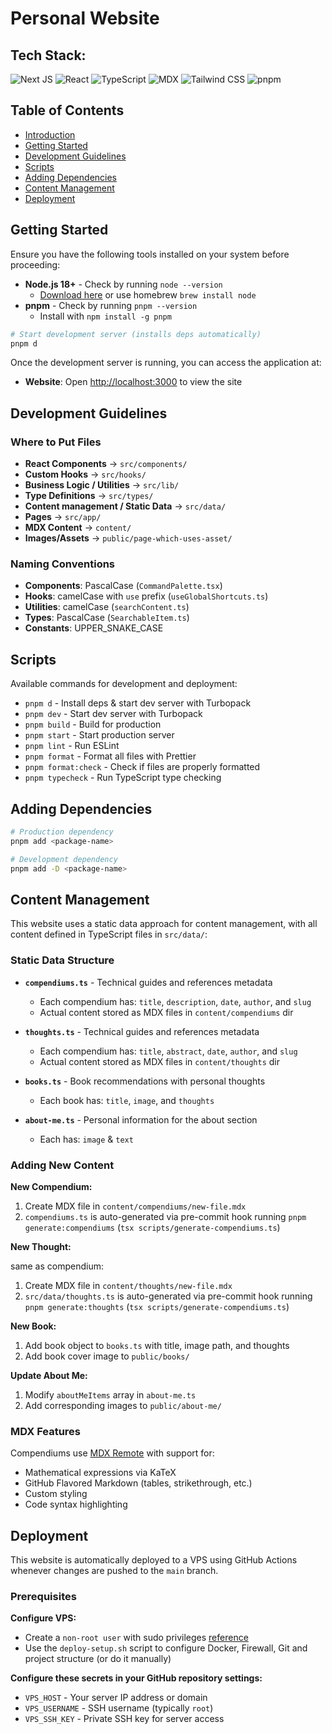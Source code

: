 # Personal Website

## Tech Stack:

![Next JS](https://img.shields.io/badge/Next-black?style=for-the-badge&logo=next.js&logoColor=white)
![React](https://img.shields.io/badge/react-%2320232a.svg?style=for-the-badge&logo=react&logoColor=%2361DAFB)
![TypeScript](https://img.shields.io/badge/typescript-%23007ACC.svg?style=for-the-badge&logo=typescript&logoColor=white)
![MDX](https://img.shields.io/badge/mdx-1B1F24?style=for-the-badge&logo=mdx&logoColor=white)
![Tailwind CSS](https://img.shields.io/badge/tailwindcss-%2338B2AC.svg?style=for-the-badge&logo=tailwind-css&logoColor=white)
![pnpm](https://img.shields.io/badge/pnpm-%234a4a4a.svg?style=for-the-badge&logo=pnpm&logoColor=f69220)

## Table of Contents

- [Introduction](#introduction)
- [Getting Started](#getting-started)
- [Development Guidelines](#development-guidelines)
- [Scripts](#scripts)
- [Adding Dependencies](#adding-dependencies)
- [Content Management](#content-management)
- [Deployment](#deployment)

## Getting Started

Ensure you have the following tools installed on your system before proceeding:

- **Node.js 18+** - Check by running `node --version`
  - [Download here](https://nodejs.org/) or use homebrew `brew install node`
- **pnpm** - Check by running `pnpm --version`
  - Install with `npm install -g pnpm`

```bash
# Start development server (installs deps automatically)
pnpm d
```

Once the development server is running, you can access the application at:

- **Website**: Open [http://localhost:3000](http://localhost:3000) to view the site

## Development Guidelines

### Where to Put Files

- **React Components** → `src/components/`
- **Custom Hooks** → `src/hooks/`
- **Business Logic / Utilities** → `src/lib/`
- **Type Definitions** → `src/types/`
- **Content management / Static Data** → `src/data/`
- **Pages** → `src/app/`
- **MDX Content** → `content/`
- **Images/Assets** → `public/page-which-uses-asset/`

### Naming Conventions

- **Components**: PascalCase (`CommandPalette.tsx`)
- **Hooks**: camelCase with `use` prefix (`useGlobalShortcuts.ts`)
- **Utilities**: camelCase (`searchContent.ts`)
- **Types**: PascalCase (`SearchableItem.ts`)
- **Constants**: UPPER_SNAKE_CASE

## Scripts

Available commands for development and deployment:

- `pnpm d` - Install deps & start dev server with Turbopack
- `pnpm dev` - Start dev server with Turbopack
- `pnpm build` - Build for production
- `pnpm start` - Start production server
- `pnpm lint` - Run ESLint
- `pnpm format` - Format all files with Prettier
- `pnpm format:check` - Check if files are properly formatted
- `pnpm typecheck` - Run TypeScript type checking

## Adding Dependencies

```bash
# Production dependency
pnpm add <package-name>

# Development dependency
pnpm add -D <package-name>
```

## Content Management

This website uses a static data approach for content management, with all content defined in TypeScript files in `src/data/`:

### Static Data Structure

- **`compendiums.ts`** - Technical guides and references metadata

  - Each compendium has: `title`, `description`, `date`, `author`, and `slug`
  - Actual content stored as MDX files in `content/compendiums` dir

- **`thoughts.ts`** - Technical guides and references metadata

  - Each compendium has: `title`, `abstract`, `date`, `author`, and `slug`
  - Actual content stored as MDX files in `content/thoughts` dir

- **`books.ts`** - Book recommendations with personal thoughts

  - Each book has: `title`, `image`, and `thoughts`

- **`about-me.ts`** - Personal information for the about section
  - Each has: `image` & `text`

### Adding New Content

**New Compendium:**

1. Create MDX file in `content/compendiums/new-file.mdx`
2. `compendiums.ts` is auto-generated via pre-commit hook running `pnpm generate:compendiums` (`tsx scripts/generate-compendiums.ts`)

**New Thought:**

same as compendium:

1. Create MDX file in `content/thoughts/new-file.mdx`
2. `src/data/thoughts.ts` is auto-generated via pre-commit hook running `pnpm generate:thoughts` (`tsx scripts/generate-compendiums.ts`)

**New Book:**

1. Add book object to `books.ts` with title, image path, and thoughts
2. Add book cover image to `public/books/`

**Update About Me:**

1. Modify `aboutMeItems` array in `about-me.ts`
2. Add corresponding images to `public/about-me/`

### MDX Features

Compendiums use [MDX Remote](https://github.com/hashicorp/next-mdx-remote) with support for:

- Mathematical expressions via KaTeX
- GitHub Flavored Markdown (tables, strikethrough, etc.)
- Custom styling
- Code syntax highlighting

## Deployment

This website is automatically deployed to a VPS using GitHub Actions whenever changes are pushed to the `main` branch.

### Prerequisites

**Configure VPS:**

- Create a `non-root user` with sudo privileges [reference](https://matsjfunke.com/compendiums/hetzner)
- Use the `deploy-setup.sh` script to configure Docker, Firewall, Git and project structure (or do it manually)

**Configure these secrets in your GitHub repository settings:**

- `VPS_HOST` - Your server IP address or domain
- `VPS_USERNAME` - SSH username (typically `root`)
- `VPS_SSH_KEY` - Private SSH key for server access
